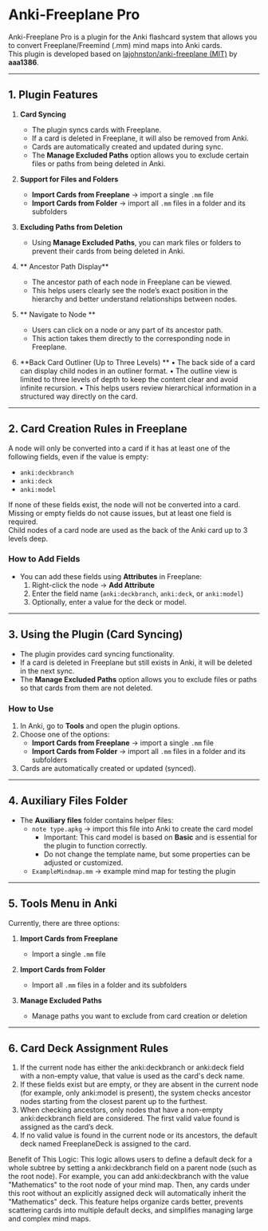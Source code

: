 # Anki-Freeplane Pro

Anki-Freeplane Pro is a plugin for the Anki flashcard system that allows you to convert Freeplane/Freemind (.mm) mind maps into Anki cards.  
This plugin is developed based on [lajohnston/anki-freeplane (MIT)](https://github.com/lajohnston/anki-freeplane) by **aaa1386**.

---

## 1. Plugin Features

1. **Card Syncing**
   - The plugin syncs cards with Freeplane.
   - If a card is deleted in Freeplane, it will also be removed from Anki.
   - Cards are automatically created and updated during sync.
   - The **Manage Excluded Paths** option allows you to exclude certain files or paths from being deleted in Anki.

2. **Support for Files and Folders**
   - **Import Cards from Freeplane** → import a single `.mm` file  
   - **Import Cards from Folder** → import all `.mm` files in a folder and its subfolders

3. **Excluding Paths from Deletion**
   - Using **Manage Excluded Paths**, you can mark files or folders to prevent their cards from being deleted in Anki.


4. ** Ancestor Path Display**

   * The ancestor path of each node in Freeplane can be viewed.
   * This helps users clearly see the node’s exact position in the hierarchy and better understand relationships between nodes.



5. ** Navigate to Node **

   * Users can click on a node or any part of its ancestor path.
   * This action takes them directly to the corresponding node in Freeplane.


6. **Back Card Outliner (Up to Three Levels) **
   •	The back side of a card can display child nodes in an outliner format.
   •	The outline view is limited to three levels of depth to keep the content clear and avoid infinite recursion.
   •	This helps users review hierarchical information in a structured way directly on the card.


---

## 2. Card Creation Rules in Freeplane

A node will only be converted into a card if it has at least one of the following fields, even if the value is empty:

- `anki:deckbranch`
- `anki:deck`
- `anki:model`

If none of these fields exist, the node will not be converted into a card.  
Missing or empty fields do not cause issues, but at least one field is required.  
Child nodes of a card node are used as the back of the Anki card up to 3 levels deep.

### How to Add Fields

- You can add these fields using **Attributes** in Freeplane:
  1. Right-click the node → **Add Attribute**
  2. Enter the field name (`anki:deckbranch`, `anki:deck`, or `anki:model`)
  3. Optionally, enter a value for the deck or model.

---

## 3. Using the Plugin (Card Syncing)

- The plugin provides card syncing functionality.
- If a card is deleted in Freeplane but still exists in Anki, it will be deleted in the next sync.
- The **Manage Excluded Paths** option allows you to exclude files or paths so that cards from them are not deleted.

### How to Use

1. In Anki, go to **Tools** and open the plugin options.
2. Choose one of the options:
   - **Import Cards from Freeplane** → import a single `.mm` file
   - **Import Cards from Folder** → import all `.mm` files in a folder and its subfolders
3. Cards are automatically created or updated (synced).

---

## 4. Auxiliary Files Folder

- The **Auxiliary files** folder contains helper files:
  - `note type.apkg` → import this file into Anki to create the card model
    - Important: This card model is based on **Basic** and is essential for the plugin to function correctly.
    - Do not change the template name, but some properties can be adjusted or customized.
  - `ExampleMindmap.mm` → example mind map for testing the plugin

---

## 5. Tools Menu in Anki

Currently, there are three options:

1. **Import Cards from Freeplane**
   - Import a single `.mm` file

2. **Import Cards from Folder**
   - Import all `.mm` files in a folder and its subfolders

3. **Manage Excluded Paths**
   - Manage paths you want to exclude from card creation or deletion

---

## 6.  Card Deck Assignment Rules  

1.	If the current node has either the anki:deckbranch or anki:deck field with a non-empty value, that value is used as the card's deck name.
2.	If these fields exist but are empty, or they are absent in the current node (for example, only anki:model is present), the system checks ancestor nodes starting from the closest parent up to the furthest.
3.	When checking ancestors, only nodes that have a non-empty anki:deckbranch field are considered. The first valid value found is assigned as the card’s deck.
4.	If no valid value is found in the current node or its ancestors, the default deck named FreeplaneDeck is assigned to the card.

Benefit of This Logic:
This logic allows users to define a default deck for a whole subtree by setting a anki:deckbranch field on a parent node (such as the root node). For example, you can add anki:deckbranch with the value "Mathematics" to the root node of your mind map. Then, any cards under this root without an explicitly assigned deck will automatically inherit the "Mathematics" deck.
This feature helps organize cards better, prevents scattering cards into multiple default decks, and simplifies managing large and complex mind maps.




